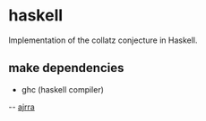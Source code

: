 <!-- readme written by oicleevan, original program from ajrra. -->

# haskell

Implementation of the collatz conjecture in Haskell.

## make dependencies

- ghc (haskell compiler)

-- [ajrra](https://github.com/ajrra)